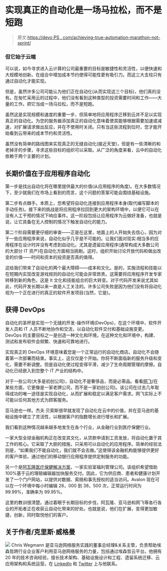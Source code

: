 # 实现真正的自动化是一场马拉松，而不是短跑

> 原文:[https://devo PS . com/achieving-true-automation-marathon-not-sprint/](https://devops.com/achieving-true-automation-marathon-not-sprint/)

### 但它始于云端

可以说，如今寻求进入云计算的公司最重要的目标是敏捷性和灵活性，以便快速和大规模地创新。在组合中增加成本节约使得可能性更有吸引力。而这三大支柱只有通过自动化才能实现。

但是，虽然许多公司可能认为他们正在自动化(从而实现这三个目标)，他们真的没有。在匆忙采用云的过程中，他们没有看到这种类型的投资需要时间和工作——大量的工作。把它当成一场马拉松，而不是短跑。

虽然这是实现规模和速度的重要一步，但简单地将应用程序迁移到云并不足以实现真正的自动化。为您的服务器添加真正的自动化意味着使其能够根据需要加速或减速，对扩展请求做出反应，并在不使用时关闭。只有当这些流程到位时，您才能开始看到云带来的成本节约和灵活性。

虽然没有简单的路线图来实现真正的无缝自动化(接近天堂)，但是有一些清晰的和老掉牙的步骤，寻求这些目标的组织可以采取。从广泛的角度来看，云中的自动化依赖于两个主要的计划。

## **长期价值在于应用程序自动化**

第一步是找出自动化将在哪里提供最大的价值(从应用程序的角度)。在大多数情况下，至少就我们在市场上看到的而言，这个问题的答案可能会围绕基础设施。

第二步有点棘手。本质上，您希望将自动化连接到应用程序本身(取代编写脚本的手动任务)。接下来的挑战是将应用程序拉回到更大的架构环境中，以便它可以在没有人工干预的情况下响应事件。这一阶段包括让应用程序为云做好准备，也就是说，让它具备在无人控制的情况下触发自动化的能力。

第二个阶段需要更仔细的审查——正是在这里，地面上的人开始失去信心，因为对于一些应用程序来说，自动化似乎几乎是不可能的。让我们面对现实:相当多的应用程序在设计时并没有考虑到自动化。尤其是遗留应用程序(通常构成大多数公司的大部分 IT 资产)在自动化方面相当挑剔。这时，组织开始讨论开放代码和做出改变的价值——时间和资本的投资是否真的值得。

这给我们带来了自动化的两个最大障碍——成本和文化。是的，实施流程和技能以在短期内实现改变游戏规则的自动化可能会非常昂贵。这需要将应用程序开发专家转移到新的角色，这是 It 文化和技能组合的巨大转变。对于代码开发来说尤其如此，代码开发长期以来一直是人工关注的。许多公司失败是因为他们没有将自动化视为一个正在进行的真正的软件开发项目(当然，它是)。

## **获得 DevOps**

自动化的圣杯是实现一个无缝的开发-操作环境(DevOps)，在这个环境中，软件开发人员和 IT 人员不断地协作和交流，以自动化软件交付和基础设施变更。DevOps 的主要目标之一是创造一种文化和环境，在这种文化和环境中，构建、测试和发布软件会频繁、快速和可靠地进行。

实现真正的 DevOps 环境意味着您是一个正常运行的自动化商店。自动化不会随着第一次部署而结束。事实上，这仅仅是个开始。你将不断面临新的服务升级和变化，需要不断调整。但是自动化使过程变得平滑，减少了生命周期管理的摩擦。自动化已经嵌入到您整个 IT 产业的结构中。

对于一些公司(大多是初创公司)，自动化不是奢侈品，而是必需品。看看[网飞](https://newsroom.accenture.com/news/netflix-apple-google-microsoft-youtube-are-most-loved-brands-reveals-the-love-index-2016-from-accenture-interactive.htm)(在某些方面，它更像是一家老牌公司，而不是一家初创公司)。该公司在过去几年取得成功的唯一途径是实现自动化，从而扩展和稳定以满足客户需求。网飞实际上不可能以任何其他方式为顾客服务。

亚马逊也一样。杰夫·贝索斯很早就发现了自动化在云中的价值，并在亚马逊的基础设施中建立了灵活性，以根据客户的指数增长进行增长和扩展。

我们看到这种情况越来越多地发生在各个行业，从金融行业到医疗保健行业。

一家大型全球金融机构正在改变其文化，从贷款申请到工资发放，将自动化置于其工作的核心。它采取了大胆的措施，只采用可以自动化的应用程序。简单的经验法则是，“如果我们不能自动化，我们就不会去做。”这使得该金融机构能够提供更好的客户体验，通过他们的移动银行应用程序提供定制服务的功能。

另一个是[阿瓦隆医疗保健解决方案](https://www.accenture.com/us-en/success-avalon-healthcare-solutions)，一家实验室福利管理公司。该组织希望借助 100%基于云的理赔编辑器加快服务交付。因此，它为供应商、患者和健康计划开发了一个门户网站，以提供对数据、索赔和事先授权的适当访问。Avalon 现在可以在一个环境中每小时编辑 28，000 到 38，500 次，正常运行时间为 99.99%，准确率为 99.95%。

这里的教训很清楚。通过着眼于长期目标的步伐，阿瓦隆、亚马逊和网飞等各行各业的开拓者正在收获云自动化带来的好处。也就是说，他们在扩展，变得更加敏捷，创新，同时取悦他们的客户。

## 关于作者/克里斯·威格曼

![](../Images/da61adf58a5a17240bf363331728af4a.png) Chris Wegmann 是亚马逊网络服务实践的董事总经理&关系主管，负责帮助埃森哲跨行业企业客户利用亚马逊网络服务的力量，包括通过埃森哲云平台。他拥有 20 年的技术咨询经验，擅长技术架构、基础设施设计和工程、遗留系统迁移、云应用架构和系统运营。在 [LinkedIn](https://www.linkedin.com/in/chris-wegmann-0a6b124/) 和 [Twitter](https://twitter.com/wc_1975?lang=en) 上与他联系。